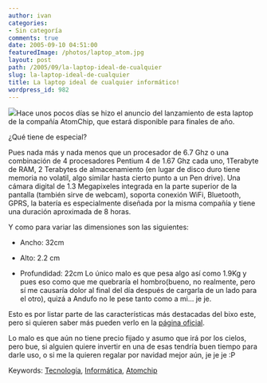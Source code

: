 ```yaml
---
author: ivan
categories:
- Sin categoría
comments: true
date: 2005-09-10 04:51:00
featuredImage: /photos/laptop_atom.jpg
layout: post
path: /2005/09/la-laptop-ideal-de-cualquier
slug: la-laptop-ideal-de-cualquier
title: La laptop ideal de cualquier informático!
wordpress_id: 982
---
```


[![](https://photos1.blogger.com/blogger/5311/455/200/laptop_atom.jpg)](https://photos1.blogger.com/blogger/5311/455/1600/laptop_atom.jpg)Hace unos pocos días se hizo el anuncio del lanzamiento de esta laptop de la compañía AtomChip, que estará disponible para finales de año.

¿Qué tiene de especial?

Pues nada más y nada menos que un procesador de 6.7 Ghz o una combinación de 4 procesadores Pentium 4 de 1.67 Ghz cada uno, 1Terabyte de RAM, 2 Terabytes de almacenamiento (en lugar de disco duro tiene memoria no volatil, algo similar hasta cierto punto a un Pen drive). Una cámara digital de 1.3 Megapixeles integrada en la parte superior de la pantalla (también sirve de webcam), soporta conexión WiFi, Bluetooth, GPRS, la batería es especialmente diseñada por la misma compañía y tiene una duración aproximada de 8 horas.

Y como para variar las dimensiones son las siguientes:

- Ancho: 32cm

- Alto: 2.2 cm

- Profundidad: 22cm
  Lo único malo es que pesa algo así como 1.9Kg y pues eso como que me quebraría el hombro(bueno, no realmente, pero sí me causaría dolor al final del día después de cargarla de un lado para el otro), quizá a Andufo no le pese tanto como a mi... je je.

Esto es por listar parte de las características más destacadas del bixo este, pero si quieren saber más pueden verlo en la [página oficial](https://atomchip.com/_wsn/page4.html).

Lo malo es que aún no tiene precio fijado y asumo que irá por los cielos, pero bue, si alguien quiere invertir en una de esas tendría buen tiempo para darle uso, o si me la quieren regalar por navidad mejor aún, je je je :P

Keywords: [Tecnología](https://technorati.com/tag/Tecnolog%EDa), [Informática](https://technorati.com/tag/Informatica), [Atomchip](https://technorati.com/tag/AtomChip)